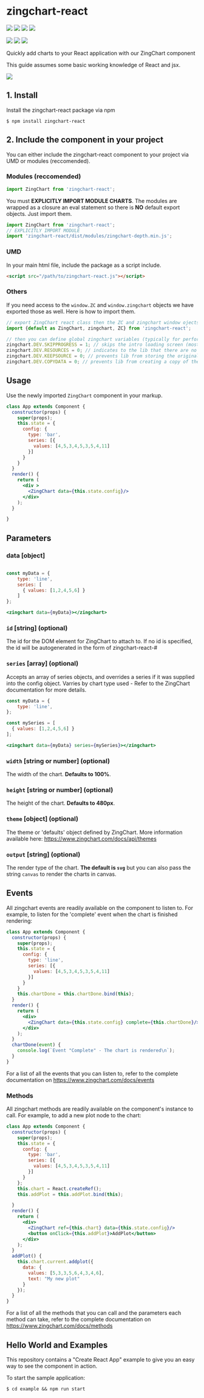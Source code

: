 # zingchart-react

![](https://img.shields.io/npm/v/zingchart-react)
![](https://github.com/zingchart/zingchart-react/workflows/Build/badge.svg?branch=master)
![](https://github.com/zingchart/zingchart-react/workflows/Test/badge.svg?branch=master)
![](https://img.shields.io/npm/dw/zingchart-react)

![](https://img.shields.io/david/zingchart/zingchart-react)
![](https://img.shields.io/david/peer/zingchart/zingchart-react)
![](https://img.shields.io/david/dev/zingchart/zingchart-react)

Quickly add charts to your React application with our ZingChart component

This guide assumes some basic working knowledge of React and jsx.

[![](https://d2ddoduugvun08.cloudfront.net/items/0g1a3H413A3k3r3Z0d2Y/Screen%20Recording%202020-02-03%20at%2002.20%20PM.gif)](https://codesandbox.io/s/zingchart-react-wrapper-example-dxfc9)

## 1. Install

Install the zingchart-react package via npm

`$ npm install zingchart-react`

## 2. Include the component in your project

You can either include the zingchart-react component to your project via UMD or modules (reccomended).

### Modules (reccomended)
```js
import ZingChart from 'zingchart-react';
```

You must **EXPLICITLY IMPORT MODULE CHARTS**. The modules are 
wrapped as a closure an eval statement so there is **NO** default
export objects. Just import them.

```js
import ZingChart from 'zingchart-react';
// EXPLICITLY IMPORT MODULE
import 'zingchart-react/dist/modules/zingchart-depth.min.js';
```

### UMD

In your main html file, include the package as a script include.
```html
<script src="/path/to/zingchart-react.js"></script>
```

### Others

If you need access to the `window.ZC` and `window.zingchart` objects we have
exported those as well. Here is how to import them.

```javascript
// export ZingChart react class then the ZC and zingchart window ojects
import {default as ZingChart, zingchart, ZC} from 'zingchart-react';

// then you can define global zingchart variables (typically for performance optimization)
zingchart.DEV.SKIPPROGRESS = 1; // skips the intro loading screen (most likely invisible to human eye anyway)
zingchart.DEV.RESOURCES = 0; // indicates to the lib that there are no external resources to load (images)
zingchart.DEV.KEEPSOURCE = 0; // prevents lib from storing the original data package
zingchart.DEV.COPYDATA = 0; // prevents lib from creating a copy of the data package instead of working with the provided one (which can be altered)
```

## Usage

Use the newly imported `ZingChart` component in your markup.


```jsx
class App extends Component {
  constructor(props) {
    super(props);
    this.state = {
      config: {
        type: 'bar',
        series: [{
          values: [4,5,3,4,5,3,5,4,11]
        }]
      }
    }
  }
  render() {
    return (
      <div >
        <ZingChart data={this.state.config}/>
      </div>
    );
  }

}
```


## Parameters

### data [object]

```jsx

const myData = {
    type: 'line',
    series: [
      { values: [1,2,4,5,6] }
    ]
};

<zingchart data={myData}></zingchart>
```

### `id` [string] (optional)
The id for the DOM element for ZingChart to attach to. If no id is specified, the id will be autogenerated in the form of zingchart-react-#

### `series` [array] (optional)
Accepts an array of series objects, and overrides a series if it was supplied into the config object. Varries by chart type used - Refer to the ZingChart documentation for more details.


```jsx
const myData = {
    type: 'line',
};

const mySeries = [
  { values: [1,2,4,5,6] }
];

<zingchart data={myData} series={mySeries}></zingchart>

```

### `width` [string or number] (optional)

The width of the chart. **Defaults to 100%**.

### `height` [string or number] (optional)

The height of the chart. **Defaults to 480px**.

### `theme` [object] (optional)

The theme or 'defaults' object defined by ZingChart. More information available here: https://www.zingchart.com/docs/api/themes

### `output` [string] (optional)

The render type of the chart. **The default is `svg`** but you can also pass the string `canvas` to render the charts in canvas. 

## Events
All zingchart events are readily available on the component to listen to. For example, to listen for the 'complete' event when the chart is finished rendering:

```jsx
class App extends Component {
  constructor(props) {
    super(props);
    this.state = {
      config: {
        type: 'line',
        series: [{
          values: [4,5,3,4,5,3,5,4,11]
        }]
      }
    }
    this.chartDone = this.chartDone.bind(this);
  }
  render() {
    return (
      <div>
        <ZingChart data={this.state.config} complete={this.chartDone}/>
      </div>
    );
  }
  chartDone(event) {
    console.log(`Event "Complete" - The chart is rendered\n`);
  }
}
```

For a list of all the events that you can listen to, refer to the complete documentation on https://www.zingchart.com/docs/events


### Methods
All zingchart methods are readily available on the component's instance to call. For example, to add a new plot node to the chart:

```jsx
class App extends Component {
  constructor(props) {
    super(props);
    this.state = {
      config: {
        type: 'bar',
        series: [{
          values: [4,5,3,4,5,3,5,4,11]
        }]
      }
    };
    this.chart = React.createRef();
    this.addPlot = this.addPlot.bind(this);

  }
  render() {
    return (
      <div>
        <ZingChart ref={this.chart} data={this.state.config}/>
        <button onClick={this.addPlot}>AddPlot</button>
      </div>
    );
  }
  addPlot() {
    this.chart.current.addplot({
      data: {
        values: [5,3,3,5,6,4,3,4,6],
        text: "My new plot"
      }
    });
  }
}

```

For a list of all the methods that you can call and the parameters each method can take, refer to the complete documentation on https://www.zingchart.com/docs/methods

## Hello World and Examples
This repository contains a "Create React App" example to give you an easy way to see the component in action. 

To start the sample application:
```
$ cd example && npm run start 
```
